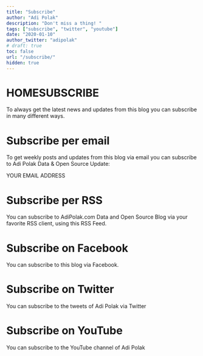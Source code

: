 ```yaml
---
title: "Subscribe"
author: "Adi Polak"
description: "Don't miss a thing! "
tags: ["subscribe", "twitter", "youtube"]
date: "2020-01-10"
author_twitter: "adipolak"
# draft: true
toc: false
url: "/subscribe/"
hidden: true
---
```



# HOMESUBSCRIBE
To always get the latest news and updates from this blog you can subscribe in many different ways.

# Subscribe per email
To get weekly posts and updates from this blog via email you can subscribe to Adi Polak Data & Open Source Update:

YOUR EMAIL ADDRESS

# Subscribe per RSS
You can subscribe to AdiPolak.com Data and Open Source Blog via your favorite RSS client, using this RSS Feed.

# Subscribe on Facebook
You can subscribe to this blog via Facebook.

# Subscribe on Twitter
You can subscribe to the tweets of Adi Polak via Twitter

# Subscribe on YouTube
You can subscribe to the YouTube channel of Adi Polak